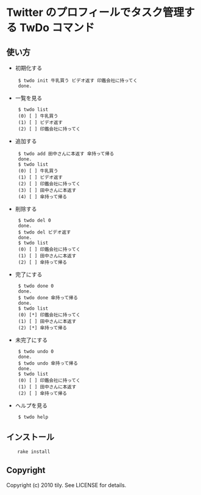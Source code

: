 Twitter のプロフィールでタスク管理する TwDo コマンド
====================================================

使い方
------

 * 初期化する
 
        $ twdo init 牛乳買う ビデオ返す 印鑑会社に持ってく
        done.
 
 * 一覧を見る
 
        $ twdo list
        (0) [ ] 牛乳買う
        (1) [ ] ビデオ返す
        (2) [ ] 印鑑会社に持ってく
 
 * 追加する
 
        $ twdo add 田中さんに本返す 傘持って帰る
        done.
        $ twdo list
        (0) [ ] 牛乳買う
        (1) [ ] ビデオ返す
        (2) [ ] 印鑑会社に持ってく
        (3) [ ] 田中さんに本返す
        (4) [ ] 傘持って帰る
 
 * 削除する
 
        $ twdo del 0
        done.
        $ twdo del ビデオ返す          
        done.
        $ twdo list
        (0) [ ] 印鑑会社に持ってく
        (1) [ ] 田中さんに本返す
        (2) [ ] 傘持って帰る
 
 * 完了にする

        $ twdo done 0
        done.
        $ twdo done 傘持って帰る
        done.
        $ twdo list
        (0) [*] 印鑑会社に持ってく
        (1) [ ] 田中さんに本返す
        (2) [*] 傘持って帰る
 
 * 未完了にする

        $ twdo undo 0
        done.
        $ twdo undo 傘持って帰る
        done.
        $ twdo list
        (0) [ ] 印鑑会社に持ってく
        (1) [ ] 田中さんに本返す
        (2) [ ] 傘持って帰る
 
 * ヘルプを見る

        $ twdo help

インストール
-------------

        rake install

Copyright
---------

Copyright (c) 2010 tily. See LICENSE for details.
